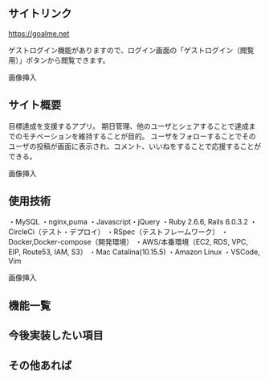 ## サイトリンク

https://goalme.net

ゲストログイン機能がありますので、ログイン画面の「ゲストログイン（閲覧用）」ボタンから閲覧できます。

画像挿入

## サイト概要

目標達成を支援するアプリ。
期日管理、他のユーザとシェアすることで達成までのモチベーションを維持することが目的。
ユーザをフォローすることでそのユーザの投稿が画面に表示され、コメント、いいねをすることで応援することができる。

画像挿入

## 使用技術

・MySQL
・nginx,puma
・Javascript・jQuery
・Ruby 2.6.6, Rails 6.0.3.2
・CircleCi（テスト・デプロイ）
・RSpec（テストフレームワーク）
・Docker,Docker-compose（開発環境）
・AWS/本番環境（EC2, RDS, VPC, EIP, Route53, IAM, S3）
・Mac Catalina(10.15.5)
・Amazon Linux
・VSCode, Vim

画像挿入

## 機能一覧

## 今後実装したい項目

## その他あれば

